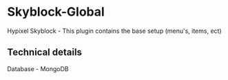# Skyblock-Global
Hypixel Skyblock - This plugin contains the base setup (menu's, items, ect)

## Technical details

Database - MongoDB
